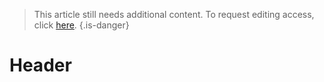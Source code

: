 <!-- TITLE: Economic development -->

> This article still needs additional content. To request editing access, click [here](/request-edit-access).
{.is-danger}
# Header